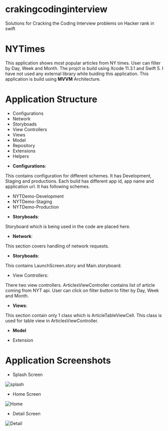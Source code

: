 # crakingcodinginterview
Solutions for Cracking the Coding Interview problems on Hacker rank in swift

# NYTimes

This application shows most popular articles from NY times. User can filter by Day, Week and Month. The projct is build using Xcode  11.3.1 and Swift 5. I have not used any external library while buiding this application. This application is build using **MVVM** Architecture.


# Application Structure

- Configurations
- Network
- Storyboads
- View Controllers
- Views
- Model
- Repository
- Extensions
- Helpers

* **Configurations**:

This contains configuration for different schemes. It has Development, Staging and productions. Each build has different app id, app name and application url. It has following schemes.

- NYTDemo-Development
- NYTDemo-Staging
- NYTDemo-Production

* **Storyboads**:

Storyboard which is being used in the code are placed here.

* **Network**:

This section covers handling of network requests.

* **Storyboads**:

This contains LaunchScreen.story and Main.storyboard.

* View Controllers:

There two view controllers. ArticlesViewController contains list of article coming from NYT api. User can click on filter button to filter by Day, Week and Month.

* **Views**: 

This section contain only 1 class which is ArticleTableViewCell. This class is used for table view in ArticlesViewController.

* **Model**


* Extension

# Application Screenshots

* Splash Screen

![splash](https://user-images.githubusercontent.com/2598508/75237534-f26cf200-57d8-11ea-9d2e-1e12c0af6798.png)

* Home Screen

![Home](https://user-images.githubusercontent.com/2598508/75229839-2261c880-57cc-11ea-9e1e-a7d6f2dce0ea.png)

* Detail Screen

![Detail](https://user-images.githubusercontent.com/2598508/75229943-5b01a200-57cc-11ea-9dd7-3d67b757dd2e.png)

